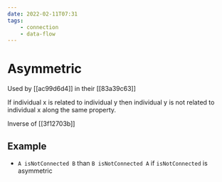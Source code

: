 ```yaml
---
date: 2022-02-11T07:31
tags:
    - connection
    - data-flow
---
```


# Asymmetric

Used by [[ac99d6d4]] in their [[83a39c63]]

If individual x is related to individual y then individual y is not related to individual x along the same property.

Inverse of [[3f12703b]]

## Example

- `A isNotConnected B` than `B isNotConnected A` if `isNotConnected` is asymmetric 

